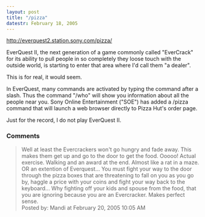 ```yaml
---
layout: post
title: "/pizza"
datestr: February 18, 2005
---
```


<a href="http://everquest2.station.sony.com/pizza/" title="Hunger Pangs Interupting Your Game?">http://everquest2.station.sony.com/pizza/</a>

EverQuest II, the next generation of a game commonly called "EverCrack" for its ability to pull people in so completely they loose touch with the outside world, is starting to enter that area where I'd call them "a dealer".

This is for real, it would seem.

In EverQuest, many commands are activated by typing the command after a slash.  Thus the command "/who" will show you information about all the people near you.  Sony Online Entertainment ("SOE") has added a /pizza command that will launch a web browser directly to Pizza Hut's order page.

Just for the record, I do not play EverQuest II.

### Comments

<blockquote>
Well at least the Evercrackers won't go hungry and fade away.  This makes them get up and go to the door to get the food.  Ooooo! Actual exercise.  Walking and an award at the end. Almost like a rat in a maze. OR an extention of Everquest... You must fight your way to the door through the pizza boxes that are threatening to fall on you as you go by, haggle a price with your coins and fight your way back to the keyboard... Why fighting off your kids and spouse from the food, that you are ignoring because you are an Evercracker. Makes perfect sense. 
<div class="comment-meta">Posted by: Mandi at February 20, 2005 10:05 AM</div> </blockquote>

